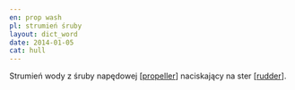 ```yaml
---
en: prop wash
pl: strumień śruby
layout: dict_word
date: 2014-01-05
cat: hull
---
```


Strumień wody z śruby napędowej [[propeller](/dict/propeller.html)] naciskający na ster [[rudder](/dict/rudder.html)].